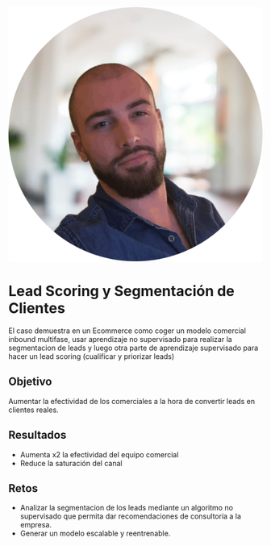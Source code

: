 ![alt text](https://github.com/stevenallus/Portfolio/blob/main/assets/img/profile_pic.png)
# Lead Scoring y Segmentación de Clientes

El caso demuestra en un Ecommerce como coger un modelo comercial inbound multifase, usar aprendizaje no supervisado para realizar la segmentacion de leads y luego otra parte de aprendizaje supervisado para hacer un lead scoring (cualificar y priorizar leads)

## Objetivo

Aumentar la efectividad de los comerciales a la hora de convertir leads en clientes reales.

## Resultados

* Aumenta x2 la efectividad del equipo comercial
* Reduce la saturación del canal

## Retos

* Analizar la segmentacion de los leads mediante un algoritmo no supervisado que permita dar recomendaciones de consultoría a la empresa.
* Generar un modelo escalable y reentrenable.
